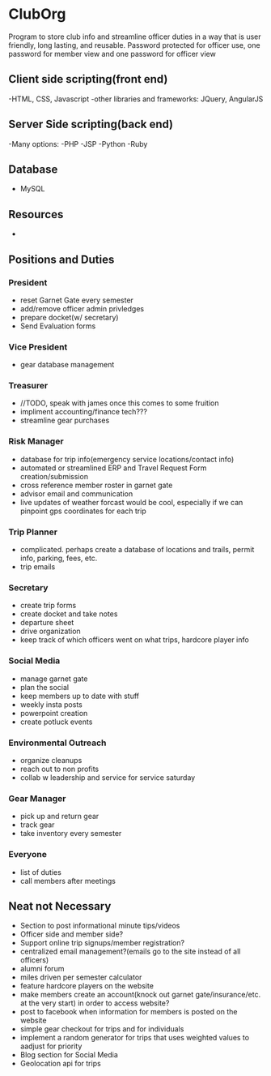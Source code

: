 # ClubOrg
Program to store club info and streamline officer duties in a way that is user friendly, long lasting, and reusable.
Password protected for officer use, one password for member view and one password for officer view


## Client side scripting(front end)
  -HTML, CSS, Javascript
  -other libraries and frameworks: JQuery, AngularJS
## Server Side scripting(back end)
  -Many options:
    -PHP
    -JSP
    -Python
    -Ruby
## Database
  - MySQL
## Resources
  -





## Positions and Duties
### President
- reset Garnet Gate every semester 
- add/remove officer admin privledges
- prepare docket(w/ secretary)
- Send Evaluation forms

### Vice President
- gear database management

### Treasurer
- //TODO, speak with james once this comes to some fruition
- impliment accounting/finance tech???
- streamline gear purchases
### Risk Manager 
- database for trip info(emergency service locations/contact info)
- automated or streamlined ERP and Travel Request Form creation/submission
- cross reference member roster in garnet gate
- advisor email and communication
- live updates of weather forcast would be cool, especially if we can pinpoint gps coordinates for each trip

### Trip Planner 
- complicated. perhaps create a database of locations and trails, permit info, parking, fees, etc.
- trip emails
### Secretary
- create trip forms
- create docket and take notes
- departure sheet
- drive organization
- keep track of which officers went on what trips, hardcore player info
### Social Media
- manage garnet gate
- plan the social
- keep members up to date with stuff
- weekly insta posts
- powerpoint creation
- create potluck events
### Environmental Outreach
- organize cleanups
- reach out to non profits
- collab w leadership and service for service saturday
### Gear Manager
- pick up and return gear
- track gear
- take inventory every semester

### Everyone
- list of duties
- call members after meetings

## Neat not Necessary
* Section to post informational minute tips/videos
* Officer side and member side?
* Support online trip signups/member registration?
* centralized email management?(emails go to the site instead of all officers)
* alumni forum 
* miles driven per semester calculator
* feature hardcore players on the website
* make members create an account(knock out garnet gate/insurance/etc. at the very start) in order to access website?
* post to facebook when information for members is posted on the website
* simple gear checkout for trips and for individuals
* implement a random generator for trips that uses weighted values to aadjust for priority
* Blog section for Social Media
* Geolocation api for trips
